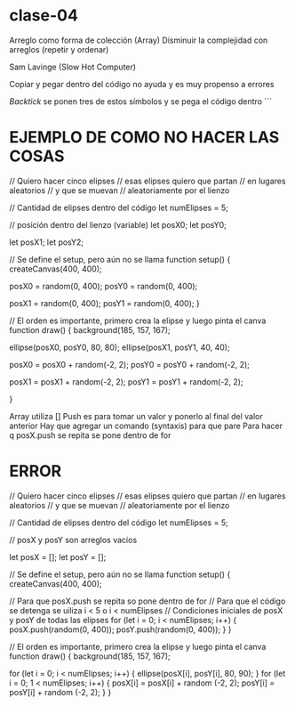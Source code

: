 # clase-04

Arreglo como forma de colección (Array) 
Disminuir la complejidad con arreglos (repetir y ordenar)

Sam Lavinge (Slow Hot Computer)

Copiar y pegar dentro del código no ayuda y es muy propenso a errores

*Backtick* se ponen tres de estos símbolos y se pega el código dentro ```

# EJEMPLO DE COMO NO HACER LAS COSAS
// Quiero hacer cinco elipses
// esas elipses quiero que partan 
// en lugares aleatorios 
// y que se muevan
// aleatoriamente por el lienzo

// Cantidad de elipses dentro del código
let numElipses = 5;

// posición dentro del lienzo (variable)
let posX0;
let posY0;

let posX1;
let posY2;

// Se define el setup, pero aún no se llama
function setup() {
  createCanvas(400, 400);
  
  posX0 = random(0, 400);
  posY0 = random(0, 400);
  
  posX1 = random(0, 400);
  posY1 = random(0, 400);
}

// El orden es importante, primero crea la elipse y luego pinta el canva
function draw() {
  background(185, 157, 167);
 
  ellipse(posX0, posY0, 80, 80);
  ellipse(posX1, posY1, 40, 40);
  
  posX0 = posX0 + random(-2, 2);
  posY0 = posY0 + random(-2, 2);
  
  posX1 = posX1 + random(-2, 2);
  posY1 = posY1 + random(-2, 2);
  
}

Array utiliza []
Push es para tomar un valor y ponerlo al final del valor anterior
Hay que agregar un comando (syntaxis) para que pare
Para hacer q posX.push se repita se pone dentro de for

#  ERROR
// Quiero hacer cinco elipses
// esas elipses quiero que partan 
// en lugares aleatorios 
// y que se muevan
// aleatoriamente por el lienzo

// Cantidad de elipses dentro del código
let numElipses = 5;

// posX y posY son arreglos vacíos

let posX = [];
let posY = [];


// Se define el setup, pero aún no se llama
function setup() {
  createCanvas(400, 400);
  
  
// Para que posX.push se repita so pone dentro de for
// Para que el código se detenga se uiliza i < 5 o i < numElipses
// Condiciones iniciales de posX y posY de todas las elipses
  for (let i = 0; i < numElipses; i++) {
    posX.push(random(0, 400));
    posY.push(random(0, 400));
  }
}

// El orden es importante, primero crea la elipse y luego pinta el canva
function draw() {
  background(185, 157, 167);
 
  for (let i = 0; i < numElipses; i++) {
    ellipse(posX[i], posY[i], 80, 90);
  }
  for (let i = 0; 1 < numElipses; i++) {
    posX[i] = posX[i] + random (-2, 2);
    posY[i] = posY[i] + random (-2, 2);
  }
}

